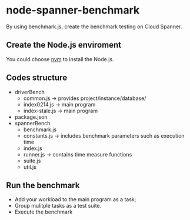 # node-spanner-benchmark
By using benchmark.js, create the benchmark testing on Cloud Spanner.

## Create the Node.js enviroment

You could choose [nvm](https://github.com/nvm-sh/nvm) to install the Node.js.

## Codes structure

+ driverBench
   + common.js -> provides project/instance/database/
   + index0214.js -> main program
   + index-stale.js -> main program
+ package.json
+ spannerBench
   + benchmark.js
   + constants.js -> includes benchmark parameters such as execution time
   + index.js
   + runner.js -> contains time measure functions
   + suite.js
   + util.js

## Run the benchmark

+ Add your workload to the main program as a task;
+ Group mulitple tasks as a test suite.
+ Execute the benchmark

